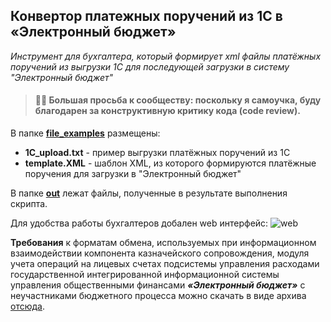 Конвертор платежных поручений из 1С в «Электронный бюджет»
----
*Инструмент для бухгалтера, который формирует xml файлы платёжных поручений из выгрузки 1С для последующей загрузки в систему "Электронный бюджет"*

> #### :raising_hand_man: Большая просьба к сообществу: поскольку я самоучка, буду благодарен за конструктивную критику кода (**code review**).

В папке **[file_examples](https://github.com/Nigredo499/kazna/tree/master/file_examples)** размещены:
- **1C_upload.txt** - пример выгрузки платёжных поручений из 1С
- **template.XML** - шаблон XML, из которого формируются платёжные поручения для загрузки в "Электронный бюджет"

В папке **[out](https://github.com/Nigredo499/kazna/tree/master/out)** лежат файлы, полученные в результате выполнения скрипта.

Для удобства работы бухгалтеров добален web интерфейс:
![web](https://user-images.githubusercontent.com/20858941/197505663-03c2c57c-b0cd-4018-836c-0fb77def3065.PNG)

**Требования** к форматам обмена, используемых при информационном взаимодействии компонента казначейского сопровождения, модуля учета операций на лицевых счетах подсистемы управления расходами государственной интегрированной информационной системы управления общественными финансами ***«Электронный бюджет»*** с неучастниками бюджетного процесса можно скачать в виде архива [отсюда](https://roskazna.gov.ru/upload/iblock/257/Albom-PUR-KS-klienty-6.0_13266_21_09_2021_ver1_.rar).
